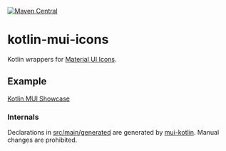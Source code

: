 [![Maven Central](https://img.shields.io/maven-central/v/org.jetbrains.kotlin-wrappers/kotlin-mui-icons)](https://mvnrepository.com/artifact/org.jetbrains.kotlin-wrappers/kotlin-mui-icons)

# kotlin-mui-icons

Kotlin wrappers for [Material UI Icons](https://mui.com/components/icons/).

## Example

[Kotlin MUI Showcase](https://github.com/karakum-team/kotlin-mui-showcase)

### Internals

Declarations in [src/main/generated](./src/main/generated) are generated by [mui-kotlin](https://github.com/karakum-team/mui-kotlin). Manual changes are prohibited.</br>
